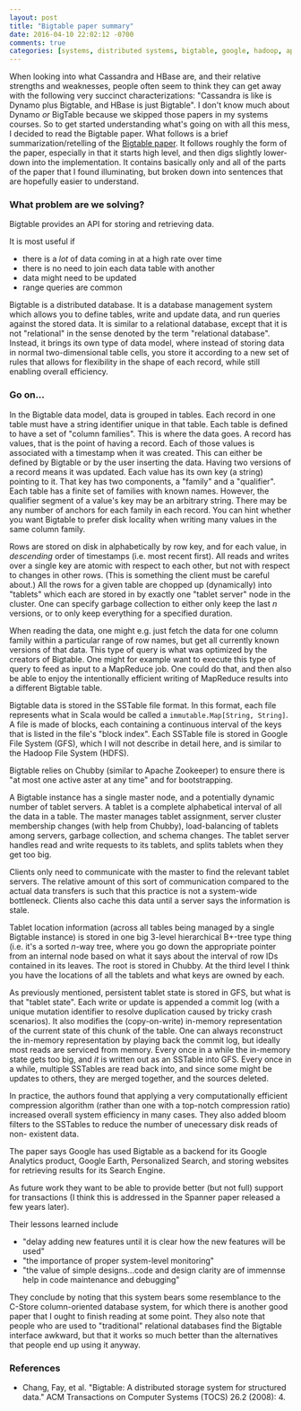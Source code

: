 ```yaml
---
layout: post
title: "Bigtable paper summary"
date: 2016-04-10 22:02:12 -0700
comments: true
categories: [systems, distributed systems, bigtable, google, hadoop, apache, cassandra, hbase]
---
```


When looking into what Cassandra and HBase are, and their relative strengths
and weaknesses, people often seem to think they can get away with the
following very succinct characterizations: "Cassandra is like is Dynamo plus
Bigtable, and HBase is just Bigtable". I don't know much about Dynamo _or_
BigTable because we skipped those papers in my systems courses. So to get
started understanding what's going on with all this mess, I decided to read
the Bigtable paper. What follows is a brief summarization/retelling of the
[Bigtable paper][btp]. It follows roughly the form of the paper, especially in
that it starts high level, and then digs slightly lower-down into the
implementation. It contains basically only and all of the parts of the paper
that I found illuminating, but broken down into sentences that are hopefully
easier to understand.

### What problem are we solving?

Bigtable provides an API for storing and retrieving data.

It is most useful if

* there is a _lot_ of data coming in at a high rate over time
* there is no need to join each data table with another
* data might need to be updated
* range queries are common

Bigtable is a distributed database. It is a database management system which
allows you to define tables, write and update data, and run queries against
the stored data. It is similar to a relational database, except that it is not
"relational" in the sense denoted by the term "relational database". Instead,
it brings its own type of data model, where instead of storing data in normal
two-dimensional table cells, you store it according to a new set of rules that
allows for flexibility in the shape of each record, while still enabling
overall efficiency.

<!-- more -->

### Go on...

In the Bigtable data model, data is grouped in tables. Each record in one
table must have a string identifier unique in that table. Each table is
defined to have a set of "column families". This is where the data goes. A
record has values, that is the point of having a record. Each of those values
is associated with a timestamp when it was created. This can either be defined
by Bigtable or by the user inserting the data. Having two versions of a record
means it was updated. Each value has its own key (a string) pointing to it.
That key has two components, a "family" and a "qualifier". Each table has a
finite set of families with known names. However, the qualifier segment of a
value's key may be an arbitrary string. There may be any number of anchors for
each family in each record. You can hint whether you want Bigtable to prefer
disk locality when writing many values in the same column family.

Rows are stored on disk in alphabetically by row key, and for each value, in
_descending_ order of timestamps (i.e. most recent first). All reads and
writes over a single key are atomic with respect to each other, but not with
respect to changes in other rows. (This is something the client must be
careful about.) All the rows for a given table are chopped up (dynamically)
into "tablets" which each are stored in by exactly one "tablet server" node in
the cluster. One can specify garbage collection to either only keep the last
_n_ versions, or to only keep everything for a specified duration.

When reading the data, one might e.g. just fetch the data for one column
family within a particular range of row names, but get all currently known
versions of that data. This type of query is what was optimized by the
creators of Bigtable. One might for example want to execute this type of query
to feed as input to a MapReduce job. One could do that, and then also be able
to enjoy the intentionally efficient writing of MapReduce results into a
different Bigtable table.

Bigtable data is stored in the SSTable file format. In this format, each file
represents what in Scala would be called a `immutable.Map[String, String]`. A
file is made of blocks, each containing a continuous interval of the keys that
is listed in the file's "block index". Each SSTable file is stored in Google
File System (GFS), which I will not describe in detail here, and is similar to
the Hadoop File System (HDFS).

Bigtable relies on Chubby (similar to Apache Zookeeper) to ensure there is "at
most one active aster at any time" and for bootstrapping.

A Bigtable instance has a single master node, and a potentially dynamic number
of tablet servers. A tablet is a complete alphabetical interval of all the
data in a table. The master manages tablet assignment, server cluster
membership changes (with help from Chubby), load-balancing of tablets among servers, garbage
collection, and schema changes. The tablet server handles read and write
requests to its tablets, and splits tablets when they get too big.

Clients only need to communicate with the master to find the relevant tablet
servers. The relative amount of this sort of communication compared to the
actual data transfers is such that this practice is not a system-wide
bottleneck. Clients also cache this data until a server says the information
is stale.

Tablet location information (across all tables being managed by a single
Bigtable instance) is stored in one big 3-level hierarchical B+-tree type
thing (i.e. it's a sorted _n_-way tree, where you go down the appropriate
pointer from an internal node based on what it says about the interval of row
IDs contained in its leaves. The root is stored in Chubby. At the third level
I think you have the locations of all the tablets and what keys are owned by
each.

As previously mentioned, persistent tablet state is stored in GFS, but what is
that "tablet state". Each write or update is appended a commit log (with a
unique mutation identifier to resolve duplication caused by tricky crash
scenarios). It also modifies the (copy-on-write) in-memory representation of
the current state of this chunk of the table. One can always reconstruct the
in-memory representation by playing back the commit log, but ideally most
reads are serviced from memory. Every once in a while the in-memory state gets
too big, and _it_ is written out as an SSTable into GFS. Every once in a
while, multiple SSTables are read back into, and since some might be updates
to others, they are merged together, and the sources deleted.

In practice, the authors found that applying a very computationally efficient
compression algorithm (rather than one with a top-notch compression ratio)
increased overall system efficiency in many cases. They also added bloom
filters to the SSTables to reduce the number of unecessary disk reads of non-
existent data.

The paper says Google has used Bigtable as a backend for its Google Analytics
product, Google Earth, Personalized Search, and storing websites for
retrieving results for its Search Engine.

As future work they want to be able to provide better (but not full) support
for transactions (I think this is addressed in the Spanner paper released a
few years later).

Their lessons learned include

* "delay adding new features until it is clear how the new features will be
  used"
* "the importance of proper system-level monitoring"
* "the value of simple designs...code and design clarity are of immennse
  help in code maintenance and debugging"

They conclude by noting that this system bears some resemblance to the C-Store
column-oriented database system, for which there is another good paper that I
ought to finish reading at some point. They also note that people who are used
to "traditional" relational databases find the Bigtable interface awkward, but
that it works so much better than the alternatives that people end up using it
anyway.

### References

* Chang, Fay, et al. "Bigtable: A distributed storage system for structured
  data." ACM Transactions on Computer Systems (TOCS) 26.2 (2008): 4.

[btp]: http://static.googleusercontent.com/media/research.google.com/en//archive/bigtable-osdi06.pdf
